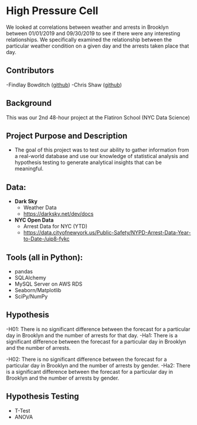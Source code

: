 # High Pressure Cell

We looked at correlations between weather and arrests in Brooklyn between 01/01/2019 and 09/30/2019 to see if there were any interesting relationships. We specifically examined the relationship between the particular weather condition on a given day and the arrests taken place that day.

## Contributors 
 -Findlay Bowditch ([github](https://github.com/fbowditch))
 -Chris Shaw ([github](https://github.com/JackBurton11/))

## Background
This was our 2nd 48-hour project at the Flatiron School (NYC Data Science)

## Project Purpose and Description
 - The goal of this project was to test our ability to gather information from a real-world database and use our knowledge of statistical analysis and hypothesis testing to generate analytical insights that can be meaningful. 
 
## Data:
 
- **Dark Sky**
	- Weather Data
	- https://darksky.net/dev/docs
- **NYC Open Data**
	- Arrest Data for NYC (YTD)
	- https://data.cityofnewyork.us/Public-Safety/NYPD-Arrest-Data-Year-to-Date-/uip8-fykc
	
## Tools (all in Python):
   - pandas
   - SQLAlchemy
   - MySQL Server on AWS RDS
   - Seaborn/Matplotlib
   - SciPy/NumPy

## Hypothesis 
 
 -H01: There is no significant difference between the forecast for a particular day in Brooklyn and the number of arrests for that day.
 -Ha1: There is a significant difference between the forecast for a particular day in Brooklyn and the number of arrests.
 
 -H02: There is no significant difference between the forecast for a particular day in Brooklyn and the number of arrests by gender.
 -Ha2: There is a significant difference between the forecast for a particular day in Brooklyn and the number of arrests by gender.
 
 ## Hypothesis Testing
 - T-Test
 - ANOVA

